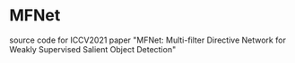 # MFNet
source code for ICCV2021 paper "MFNet: Multi-filter Directive Network for Weakly Supervised Salient Object Detection"
